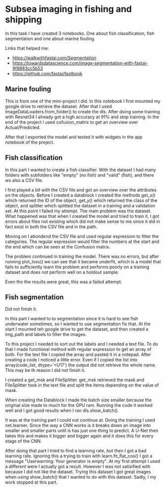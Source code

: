 # Subsea imaging in fishing and shipping

In this task I have created 3 notebooks. One about fish classification, fish segmentation and one about marine fouling.

Links that helped me:
* https://walkwithfastai.com/Segmentation
* https://towardsdatascience.com/image-segmentation-with-fastai-9f8883cc5b53
* https://github.com/fastai/fastbook

## Marine fouling

This is from one of the mini-project I did. In this notebook I first mounted my google drive to retrieve the dataset. After that I used ImageDataLoaders.from_folder() to create the dls. After doing some training with Resnet34 I already got a high accuracy at 91% and stop training. In the end of the project I used cofusion_matrix to get an overview over Actual/Predicted.

After that I exported the model and tested it with widgets in the app notebook of the project.

## Fish classification

In this part I wanted to create a fish classifier. With the dataset I had many folders with subfolders like "empty" (no fish) and "valid" (fish), and there ws also a CSV file. 

I first played a bit with the CSV file and got an overview over the attributes on the objects. Before I created a datablock I created the methods get_x() which returned the ID of the object, get_y() which returned the class of the object, and splitter which splitted the dataset in a training and a validation set. At this point I failed my attempt. The main problem was the dataset. What happened was that when I created the model and tried to train it, I got errors about files not existing which did not make sense to me since it did in fact exist in both the CSV file and in the path.

Moving on I abondend the CSV file and used regular expression to filter the categories. The regular expression would filter the numbers at the start and the end which can be seen at the Confusion matrix.

The problem continued in training the model. There was no errors, but after running plot_loss() we can see that it became underfit, which is a model that fails to sufficiently learn the problem and performs poorly on a training dataset and does not perform well on a holdout sample.

Even tho the results were great, this was a failed attempt.

## Fish segmentation

Did not finish it.

In this part I wanted to to segmentation since it is hard to see fish underwater sometimes, so I wanted to use segmentation fix that. At the start I mounted teh google drive to get the dataset, and then created a img_path and labels to filter the images.

To this project I needed to sort out the labels and I needed a text file. To do that I made functional method with regular expression to get an array of both. For the text file I copied the array and pasted it in a notepad. After creating a code I noticed a little error. Even if I copied the list into array(code_list, dtype='<U17') the output did not retrieve the whole name. This may be th reason I did not finish it.

I created a get_msk and FileSplitter. get_msk retrieved the mask and FileSplitter took in the text file and split the items depending on the value of mask.

When creating the Datablock I made the batch size smaller because the original size made to much for the GPU ram. Running the code it worked well and I got good results when I ran dls.show_batch().

It was at the training part I could not continue at. Doing the training I used net.learner. Since the way a CNN works is it breaks down an image into smaller and smaller parts until is has just one thing to predict. A U-Net then takes this and makes it bigger and bigger again and it does this for every stage of the CNN.

After doing that part I tried to find a learning rate, but then I got a bad learning rate. Ignoring this a trying to train with learn.fit_flat_cos() I got a message "Userwarning: Your generator is empty".
At my first attempt I used a different were I actually got a result. However I was not satisified with because I did not like the dataset. Trying this dataset I got great images when using show_batch() that I wanted to do with this dataset. Sadly, I my work stopped at this part.
